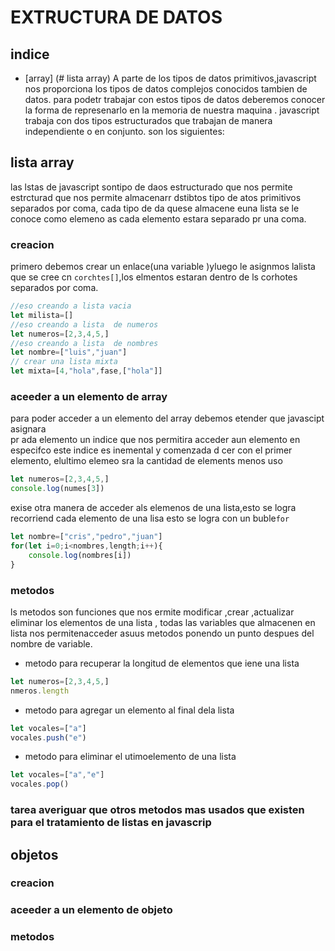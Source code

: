 # EXTRUCTURA DE DATOS
## indice
- [array] (# lista array)
A parte de los tipos de datos primitivos,javascript nos proporciona los tipos de datos
complejos conocidos tambien de datos. para podetr trabajar con estos tipos de datos deberemos conocer la 
forma de represenarlo en la memoria de nuestra maquina .
javascript trabaja con dos tipos estructurados que trabajan de manera independiente o en conjunto.
son los siguientes:

## lista array
las lstas de javascript sontipo de daos estructurado que nos permite estrcturad que nos permite almacenarr dstibtos tipo de atos primitivos
separados por coma, cada tipo de da quese almacene euna lista se le conoce como elemeno as cada elemento estara separado pr una coma.

### creacion
primero debemos crear un enlace(una variable )yluego le asignmos lalista que se cree cn `corchtes[]`,los
elmentos estaran dentro  de ls corhotes separados por coma.
```js
//eso creando a lista vacia
let milista=[]
//eso creando a lista  de numeros
let numeros=[2,3,4,5,]
//eso creando a lista  de nombres
let nombre=["luis","juan"]
// crear una lista mixta
let mixta=[4,"hola",fase,["hola"]]
```
### aceeder a un elemento de array
para poder acceder a un elemento del array debemos etender que javascipt asignara  
pr ada elemento un indice que nos permitira acceder  aun elemento  en especifco este indice  es inemental
y comenzada d cer con el primer elemento, elultimo elemeo sra la cantidad 
de elements menos uso
```js
let numeros=[2,3,4,5,]
console.log(numes[3])

```
exise otra manera  de acceder als elemenos  de una lista,esto se 
logra recorriend cada elemento de una lisa  esto se logra  con un buble`for`
```js
let nombre=["cris","pedro","juan"]
for(let i=0;i<nombres,length;i++){
    console.log(nombres[i])
}
```
### metodos
ls metodos son funciones que nos ermite modificar ,crear ,actualizar
eliminar los elementos de una lista , todas las variables que almacenen 
en lista nos permitenacceder asuus metodos ponendo un punto despues 
del nombre de variable.
- metodo para recuperar la longitud de elementos que iene una lista
```js
let numeros=[2,3,4,5,]
nmeros.length
```
- metodo para agregar un elemento al final dela lista
```js
let vocales=["a"]
vocales.push("e")
```
- metodo para eliminar el utimoelemento de una lista
```js
let vocales=["a","e"]
vocales.pop()
```
### tarea averiguar que otros metodos mas usados que existen para el tratamiento de listas en javascrip

## objetos

### creacion
### aceeder a un elemento de objeto
### metodos

